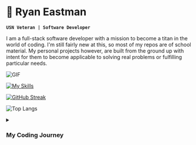 #  :ocean: Ryan Eastman

**`USN Veteran | Software Developer`**

I am a full-stack software developer with a mission to become a titan in the world of coding. I'm still fairly new at this, so most of my repos are of school material. My personal projects however, are built from the ground up with intent for them to become applicable to solving real problems or fulfilling particular needs. 

![GIF](https://media.giphy.com/media/vSr0Lgose4rhS/giphy.gif)

[![My Skills](https://skillicons.dev/icons?i=js,html,css,github,nodejs,express,react,figma,vscode,sass,py,postgres,mongodb,jest,&theme=dark)](https://skillicons.dev)

[![GitHub Streak](https://streak-stats.demolab.com/?user=DocHolliday13x&theme=dark)](https://git.io/streak-stats)

![Top Langs](https://github-readme-stats.vercel.app/api/top-langs/?username=DocHolliday13x&layout=compact)

<details>
  <summary><h3>My Coding Journey</h3></summary>
  I started out self-learning with Udemy courses on JavaScript in 2022. After finding incredible interest in the subject, I decided to enroll in Code Fellows coding bootcamp using VETTEC benefits starting in January 2023. I graduated CF in July 2023 earning my Advanced Software Development with JavaScript certificate and am now currently working on personal projects while exploring new languages. I have found that Front-End development sparks my interest the most, and have started working on challenges from Frontend Mentor to hone my HTML/CSS/JS skills. Once I've achieved a few projects using JavaScript, I will branch out and reattempt them using another language for a whole new challenge.

<!---
DocHolliday13x/DocHolliday13x is a ✨ special ✨ repository because its README.md (this file) appears on your GitHub profile.
You can click the Preview link to take a look at your changes.
--->


